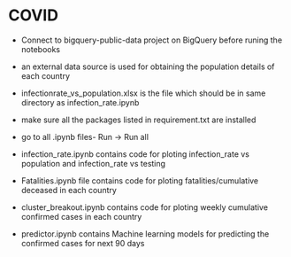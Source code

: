 # COVID
- Connect to bigquery-public-data project on BigQuery before runing the notebooks
- an external data source is used for obtaining the population details of each country
- infectionrate_vs_population.xlsx is the file which should be in same directory as infection_rate.ipynb 
- make sure all the packages listed in requirement.txt are installed
- go to all .ipynb files- Run -> Run all 

- infection_rate.ipynb contains code for ploting infection_rate vs population and infection_rate vs testing
- Fatalities.ipynb file contains code for ploting fatalities/cumulative deceased in each country
- cluster_breakout.ipynb contains code for ploting weekly cumulative confirmed cases in each country
- predictor.ipynb contains Machine learning models for predicting the confirmed cases for next 90 days